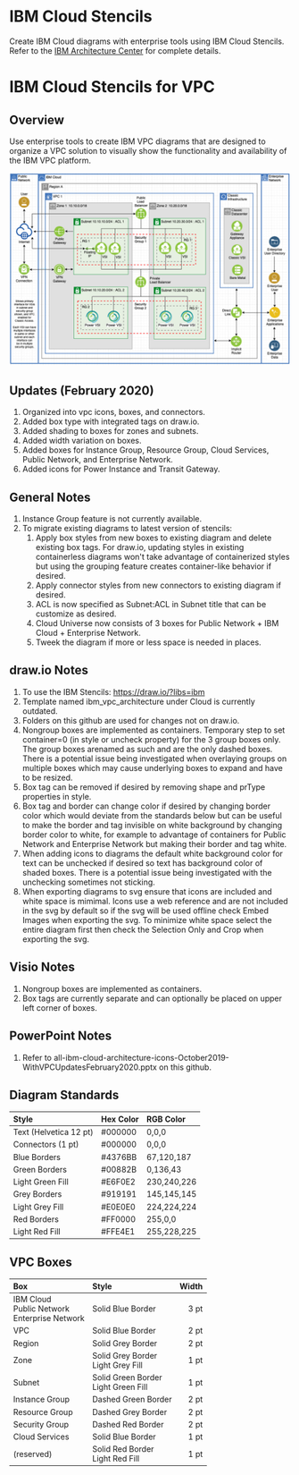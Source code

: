 # IBM Cloud Stencils

Create IBM Cloud diagrams with enterprise tools using IBM Cloud Stencils.  
Refer to the [IBM Architecture Center](https://www.ibm.com/cloud/garage/architectures/edit) for complete details.

# IBM Cloud Stencils for VPC

## Overview

Use enterprise tools to create IBM VPC diagrams that are designed to organize a VPC solution to visually show the functionality and availability of the IBM VPC platform.    

![VPCArchitecture](/images/ibm_vpc_architecture_power_drawio.png)

## Updates (February 2020)

1. Organized into vpc icons, boxes, and connectors.
2. Added box type with integrated tags on draw.io.
3. Added shading to boxes for zones and subnets.
4. Added width variation on boxes.
5. Added boxes for Instance Group, Resource Group, Cloud Services, Public Network, and Enterprise Network.
6. Added icons for Power Instance and Transit Gateway.

## General Notes

1. Instance Group feature is not currently available. 
2. To migrate existing diagrams to latest version of stencils:
   1. Apply box styles from new boxes to existing diagram and delete existing box tags.  For draw.io, updating styles in existing containerless diagrams won't take advantage of containerized styles but using the grouping feature creates container-like behavior if desired.
   2. Apply connector styles from new connectors to existing diagram if desired.
   3. ACL is now specified as Subnet:ACL in Subnet title that can be customize as desired.
   4. Cloud Universe now consists of 3 boxes for Public Network + IBM Cloud + Enterprise Network.
   5. Tweek the diagram if more or less space is needed in places.

## draw.io Notes

1. To use the IBM Stencils: https://draw.io/?libs=ibm
2. Template named ibm_vpc_architecture under Cloud is currently outdated.
3. Folders on this github are used for changes not on draw.io.
4. Nongroup boxes are implemented as containers.  Temporary step to set container=0 (in style or uncheck property) for the 3 group boxes only.  The group boxes arenamed as such and are the only dashed boxes.  There is a potential issue being investigated when overlaying groups on multiple boxes which may cause underlying boxes to expand and have to be resized.
5. Box tag can be removed if desired by removing shape and prType properties in style.
6. Box tag and border can change color if desired by changing border color which would deviate from the standards below but can be useful to make the border and tag invisible on white background by changing border color to white, for example to advantage of containers for Public Network and Enterprise Network but making their border and tag white.
7. When adding icons to diagrams the default white background color for text can be unchecked if desired so text has background color of shaded boxes.  There is a potential issue being investigated with the unchecking sometimes not sticking.
8. When exporting diagrams to svg ensure that icons are included and white space is mimimal.  Icons use a web reference and are not included in the svg by default so if the svg will be used offline check Embed Images when exporting the svg. To minimize white space select the entire diagram first then check the Selection Only and Crop when exporting the svg.

## Visio Notes

1. Nongroup boxes are implemented as containers.
2. Box tags are currently separate and can optionally be placed on upper left corner of boxes.

## PowerPoint Notes

1. Refer to all-ibm-cloud-architecture-icons-October2019-WithVPCUpdatesFebruary2020.pptx on this github.

## Diagram Standards

| Style | Hex Color | RGB Color |
| :--- | :--- | :--- |
| Text (Helvetica 12 pt) | #000000 | 0,0,0 |
| Connectors (1 pt) | #000000 | 0,0,0 |
| Blue Borders | #4376BB | 67,120,187 |
| Green Borders | #00882B | 0,136,43 |
| Light Green Fill | #E6F0E2 | 230,240,226 |
| Grey Borders | #919191 | 145,145,145 |
| Light Grey Fill | #E0E0E0 | 224,224,224 |
| Red Borders | #FF0000 | 255,0,0 |
| Light Red Fill | #FFE4E1 | 255,228,225 |

## VPC Boxes

| Box | Style | Width |
| :--- | :--- | ---: |
| IBM Cloud<br/>Public Network<br/>Enterprise Network | Solid Blue Border | 3 pt |
| VPC | Solid Blue Border | 2 pt |
| Region | Solid Grey Border | 2 pt |
| Zone | Solid Grey Border<br/>Light Grey Fill | 1 pt |
| Subnet | Solid Green Border<br>Light Green Fill | 1 pt |
| Instance Group | Dashed Green Border | 2 pt |
| Resource Group | Dashed Grey Border | 2 pt |
| Security Group | Dashed Red Border | 2 pt |
| Cloud Services | Solid Blue Border | 1 pt |
| (reserved) | Solid Red Border<br>Light Red Fill | 1 pt |
